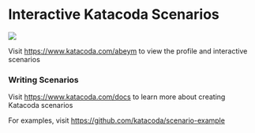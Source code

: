 # Interactive Katacoda Scenarios

[![](http://shields.katacoda.com/katacoda/abeym/count.svg)](https://www.katacoda.com/abeym "Get your profile on Katacoda.com")

Visit https://www.katacoda.com/abeym to view the profile and interactive scenarios

### Writing Scenarios
Visit https://www.katacoda.com/docs to learn more about creating Katacoda scenarios

For examples, visit https://github.com/katacoda/scenario-example
